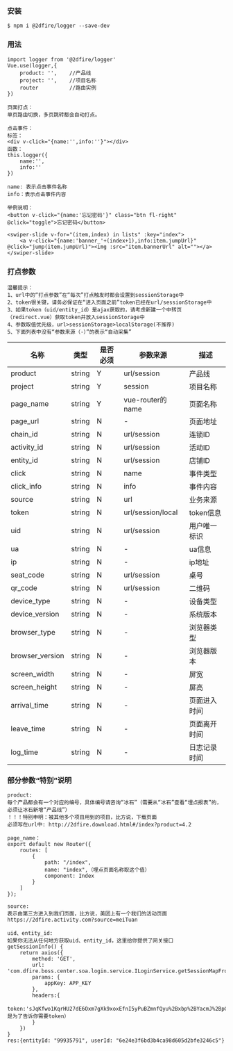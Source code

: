 ### 安装

    $ npm i @2dfire/logger --save-dev

### 用法
    import logger from '@2dfire/logger'
    Vue.use(logger,{
        product: '',    //产品线
        project: '',    //项目名称
        router          //路由实例
    })

    页面打点：
    单页路由切换，多页跳转都会自动打点。

    点击事件：
    标签：
    <div v-click="{name:'',info:''}"></div>
    函数：
    this.logger({
        name:'',
        info:''
    })

    name: 表示点击事件名称
    info：表示点击事件内容

    举例说明：
    <button v-click="{name:'忘记密码'}" class="btn fl-right" @click="toggle">忘记密码</button>

    <swiper-slide v-for="(item,index) in lists" :key="index">
        <a v-click="{name:'banner_'+(index+1),info:item.jumpUrl}" @click="jump(item.jumpUrl)"><img :src="item.bannerUrl" alt=""></a>
    </swiper-slide>

### 打点参数

    温馨提示：
    1、url中的“打点参数”在“每次”打点触发时都会设置到sessionStorage中
    2、token很关键，请务必保证在“进入页面之前”token已经在url/sessionStorage中
    3、如果token（uid/entity_id）是ajax获取的，请考虑新建一个中转页（redirect.vue）获取token并放入sessionStorage中
    4、参数取值优先级，url>sessionStorage>localStorage(不推荐)
    5、下面列表中没有“参数来源（-）”的表示“自动采集”

| 名称 | 类型 |是否必须|参数来源| 描述 |
|---|---|---|---|---|
|product|string|Y|url/session|产品线|
|project|string|Y|session|项目名称|
|page_name|string|Y|vue-router的name|页面名称|
|page_url|string|N|-|页面地址|
|chain_id|string|N|url/session|连锁ID|
|activity_id|string|N|url/session|活动ID|
|entity_id|string|N|url/session|店铺ID|
|click|string|N|name|事件类型|
|click_info|string|N|info|事件内容|
|source|string|N|url|业务来源|
|token|string|N|url/session/local|token信息|
|uid|string|N|url/session|用户唯一标识|
|ua|string|N|-|ua信息|
|ip|string|N|-|ip地址|
|seat_code|string|N|url/session|桌号|
|qr_code|string|N|url/session|二维码|
|device_type|string|N|-|设备类型|
|device_version|string|N|-|系统版本|
|browser_type|string|N|-|浏览器类型|
|browser_version|string|N|-|浏览器版本|
|screen_width|string|N|-|屏宽|
|screen_height|string|N|-|屏高|
|arrival_time|string|N|-|页面进入时间|
|leave_time|string|N|-|页面离开时间|
|log_time|string|N|-|日志记录时间|

### 部分参数“特别”说明
    product:
    每个产品都会有一个对应的编号，具体编号请咨询“冰石”（需要从“冰石”查看“埋点报表”的，必须让冰石新增“产品线”）
    ！！！特别申明：被其他多个项目用到的项目，比方说，下载页面
    必须写在url中: http://2dfire.download.html#/index?product=4.2

    page_name：
    export default new Router({
        routes: [
            {
                path: "/index",
                name: "index",（埋点页面名称取这个值）
                component: Index
            }
        ]
    });

    source:
    表示由第三方进入到我们页面，比方说，美团上有一个我们的活动页面
    https://2dfire.activity.com?source=meiTuan

    uid、entity_id:
    如果你无法从任何地方获取uid、entity_id，这里给你提供了网关接口
    getSessionInfo() {
        return axios({
            method: 'GET',
            url: 'com.dfire.boss.center.soa.login.service.ILoginService.getSessionMapFromToken',
            params: {
                appKey: APP_KEY
            },
            headers:{
                token:'sJqKfwo1KqrHU27dE6Oxm7gXk9xoxEfnI5yPuBZmnfQyu%2Bxbp%2BYacmJ%2BpGD8ii1e%2F2UDF%2BNEShdSF8%2FVBUB1mg%3D%3D'（只是为了告诉你需要token）
            }
        })
    }
    res:{entityId: "99935791", userId: "6e24e3f6bd3b4ca98d605d2bfe3246c5"}

